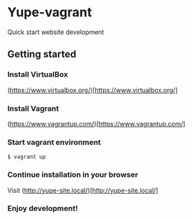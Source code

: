 # Yupe-vagrant

Quick start website development

## Getting started

### Install VirtualBox
(https://www.virtualbox.org/)[https://www.virtualbox.org/]

### Install Vagrant
(https://www.vagrantup.com/)[https://www.vagrantup.com/]

### Start vagrant environment
```
$ vagrant up
```

### Continue installation in your browser
Visit (http://yupe-site.local/)[http://yupe-site.local/]

### Enjoy development!
